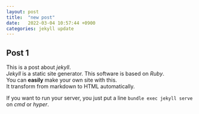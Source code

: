 ```yaml
---
layout: post
title:  "new post"
date:   2022-03-04 10:57:44 +0900
categories: jekyll update
---
```

## Post 1

This is a post about *jekyll*. <br>
*Jekyll* is a static site generator. This software is based on *Ruby*. \
You can **easily** make your own site with this.\
It transform from markdown to HTML automatically.

If you want to run your server, you just put a line ``bundle exec jekyll serve`` on *cmd* or *hyper*.

